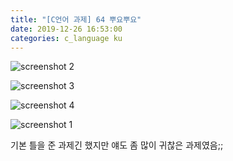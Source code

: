 ```yaml
---
title: "[C언어 과제] 64 뿌요뿌요"
date: 2019-12-26 16:53:00
categories: c_language ku
---
```


![screenshot 2](https://user-images.githubusercontent.com/26007107/71465536-40c53b00-2800-11ea-986b-eccef67ff88d.png)

![screenshot 3](https://user-images.githubusercontent.com/26007107/71465538-415dd180-2800-11ea-82b3-7abf43b5c9ff.png)

![screenshot 4](https://user-images.githubusercontent.com/26007107/71465539-415dd180-2800-11ea-8aa0-6dda8c0e7595.png)

![screenshot 1](https://user-images.githubusercontent.com/26007107/71465540-415dd180-2800-11ea-8d62-c2297ed58099.png)

<script src="https://gist.github.com/DetegiCE/1421aa52c113b0e145e271dbdf3e0272.js"></script>

기본 틀을 준 과제긴 했지만 얘도 좀 많이 귀찮은 과제였음;;
